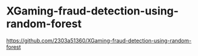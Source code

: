 # XGaming-fraud-detection-using-random-forest

https://github.com/2303a51360/XGaming-fraud-detection-using-random-forest
